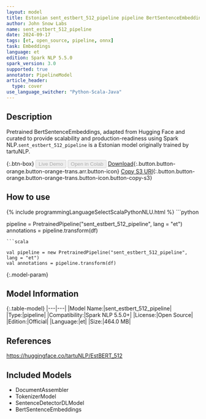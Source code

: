 ```yaml
---
layout: model
title: Estonian sent_estbert_512_pipeline pipeline BertSentenceEmbeddings from tartuNLP
author: John Snow Labs
name: sent_estbert_512_pipeline
date: 2024-09-17
tags: [et, open_source, pipeline, onnx]
task: Embeddings
language: et
edition: Spark NLP 5.5.0
spark_version: 3.0
supported: true
annotator: PipelineModel
article_header:
  type: cover
use_language_switcher: "Python-Scala-Java"
---
```


## Description

Pretrained BertSentenceEmbeddings, adapted from Hugging Face and curated to provide scalability and production-readiness using Spark NLP.`sent_estbert_512_pipeline` is a Estonian model originally trained by tartuNLP.

{:.btn-box}
<button class="button button-orange" disabled>Live Demo</button>
<button class="button button-orange" disabled>Open in Colab</button>
[Download](https://s3.amazonaws.com/auxdata.johnsnowlabs.com/public/models/sent_estbert_512_pipeline_et_5.5.0_3.0_1726587872059.zip){:.button.button-orange.button-orange-trans.arr.button-icon}
[Copy S3 URI](s3://auxdata.johnsnowlabs.com/public/models/sent_estbert_512_pipeline_et_5.5.0_3.0_1726587872059.zip){:.button.button-orange.button-orange-trans.button-icon.button-copy-s3}

## How to use



<div class="tabs-box" markdown="1">
{% include programmingLanguageSelectScalaPythonNLU.html %}
```python

pipeline = PretrainedPipeline("sent_estbert_512_pipeline", lang = "et")
annotations =  pipeline.transform(df)   

```
```scala

val pipeline = new PretrainedPipeline("sent_estbert_512_pipeline", lang = "et")
val annotations = pipeline.transform(df)

```
</div>

{:.model-param}
## Model Information

{:.table-model}
|---|---|
|Model Name:|sent_estbert_512_pipeline|
|Type:|pipeline|
|Compatibility:|Spark NLP 5.5.0+|
|License:|Open Source|
|Edition:|Official|
|Language:|et|
|Size:|464.0 MB|

## References

https://huggingface.co/tartuNLP/EstBERT_512

## Included Models

- DocumentAssembler
- TokenizerModel
- SentenceDetectorDLModel
- BertSentenceEmbeddings